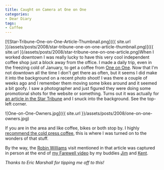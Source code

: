 ```yaml
---
title: Caught on Camera at One on One
categories:
- Dear Diary
tags:
- Coffee
---
```


[![Star-Tribune-One-on-One-Article-Thumbnail.png]({{ site.url }}/assets/posts/2008/star-tribune-one-on-one-article-thumbnail.png)]({{ site.url }}/assets/posts/2008/star-tribune-one-on-one-article.png)When I worked downtown I was really lucky to have this very cool independent coffee shop just a block away from the office. I made a daily trip, even in the freezing cold of January, to get a coffee from [One on One](http://www.oneononebike.com/). Now that I'm not downtown all the time I don't get there as often, but it seems I did make it into the background on a recent photo shoot!
I was there a couple of weeks ago and I remember them moving some bikes around and it seemed a bit goofy. I saw a photographer and just figured they were doing some promotional shots for the website or something. Turns out it was actually for [an article in the Star Tribune](http://www.startribune.com/business/33478314.html) and I snuck into the background. See the top-left corner.

![One-on-One-Owners.jpg]({{ site.url }}/assets/posts/2008/one-on-one-owners.jpg)

If you are in the area and like coffee, bikes or both stop by. I highly [recommend the cold press coffee](/thingelstad/cold-press-coffee), this is where I was turned on to the wonders of that stuff.

By the way, the [Robin Williams](http://www.robinwilliams.com/) visit mentioned in that article was captured in person at the end of [my Farewell video](/thingelstad/farewell-video) by my buddies [Jim](http://www.jimbernard.net/) and [Kent](http://www.thetangens.net/).

_Thanks to Eric Marshall for tipping me off to this!_
  

